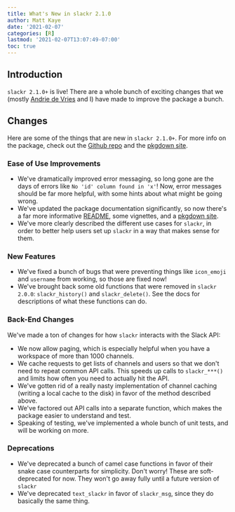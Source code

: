 ```yaml
---
title: What's New in slackr 2.1.0
author: Matt Kaye
date: '2021-02-07'
categories: [R]
lastmod: '2021-02-07T13:07:49-07:00'
toc: true
---
```


## Introduction

`slackr 2.1.0+` is live! There are a whole bunch of exciting changes that we (mostly [Andrie de Vries](https://github.com/andrie) and I) have made to improve the package a bunch.

## Changes

Here are some of the things that are new in `slackr 2.1.0+`. For more info on the package, check out the [Github repo](https://github.com/mrkaye97/slackr) and the [pkgdown site](https://mrkaye97.github.io/slackr/index.html).

### Ease of Use Improvements

-   We've dramatically improved error messaging, so long gone are the days of errors like `No 'id' column found in 'x'`! Now, error messages should be far more helpful, with some hints about what might be going wrong.
-   We've updated the package documentation significantly, so now there's a far more informative [README](https://github.com/mrkaye97/slackr), some vignettes, and a [pkgdown site](https://mrkaye97.github.io/slackr/index.html).
-   We've more clearly described the different use cases for `slackr`, in order to better help users set up `slackr` in a way that makes sense for them.

### New Features

-   We've fixed a bunch of bugs that were preventing things like `icon_emoji` and `username` from working, so those are fixed now!
-   We've brought back some old functions that were removed in `slackr 2.0.0`: `slackr_history()` and `slackr_delete()`. See the docs for descriptions of what these functions can do.

### Back-End Changes

We've made a ton of changes for how `slackr` interacts with the Slack API:

-   We now allow paging, which is especially helpful when you have a workspace of more than 1000 channels.
-   We cache requests to get lists of channels and users so that we don't need to repeat common API calls. This speeds up calls to `slackr_***()` and limits how often you need to actually hit the API.
-   We've gotten rid of a really nasty implementation of channel caching (writing a local cache to the disk) in favor of the method described above.
-   We've factored out API calls into a separate function, which makes the package easier to understand and test.
-   Speaking of testing, we've implemented a whole bunch of unit tests, and will be working on more.

### Deprecations

-   We've deprecated a bunch of camel case functions in favor of their snake case counterparts for simplicity. Don't worry! These are soft-deprecated for now. They won't go away fully until a future version of `slackr`
-   We've deprecated `text_slackr` in favor of `slackr_msg`, since they do basically the same thing.

